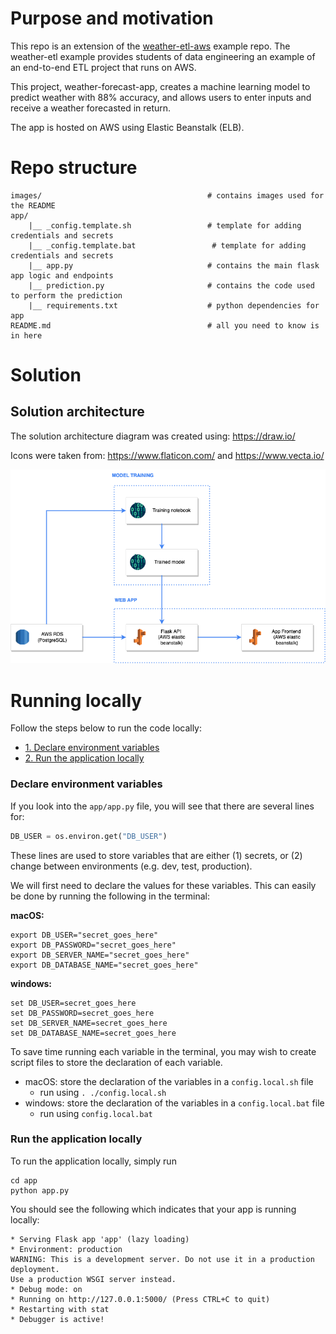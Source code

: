 # Purpose and motivation

This repo is an extension of the [weather-etl-aws](https://github.com/jonathanneo/weather-etl-aws) example repo. The weather-etl example provides students of data engineering an example of an end-to-end ETL project that runs on AWS. 

This project, weather-forecast-app, creates a machine learning model to predict weather with 88% accuracy, and allows users to enter inputs and receive a weather forecasted in return. 

The app is hosted on AWS using Elastic Beanstalk (ELB). 

# Repo structure 
```
images/                                     # contains images used for the README
app/    
    |__ _config.template.sh                 # template for adding credentials and secrets 
    |__ _config.template.bat                 # template for adding credentials and secrets 
    |__ app.py                              # contains the main flask app logic and endpoints 
    |__ prediction.py                       # contains the code used to perform the prediction
    |__ requirements.txt                    # python dependencies for app  
README.md                                   # all you need to know is in here 
```

# Solution 

## Solution architecture 

The solution architecture diagram was created using: https://draw.io/ 

Icons were taken from: https://www.flaticon.com/ and https://www.vecta.io/ 


![solution_architecture.drawio.png](images/solution_architecture.drawio.png)

# Running locally 

Follow the steps below to run the code locally: 

- [1. Declare environment variables](#declare-environment-variables)
- [2. Run the application locally ](#run-the-application-locally)


### Declare environment variables 

If you look into the `app/app.py` file, you will see that there are several lines for: 

```python 
DB_USER = os.environ.get("DB_USER")
```

These lines are used to store variables that are either (1) secrets, or (2) change between environments (e.g. dev, test, production). 

We will first need to declare the values for these variables. This can easily be done by running the following in the terminal: 

<b>macOS:</b> 
```
export DB_USER="secret_goes_here"
export DB_PASSWORD="secret_goes_here"
export DB_SERVER_NAME="secret_goes_here"
export DB_DATABASE_NAME="secret_goes_here"
```

<b>windows:</b> 

```
set DB_USER=secret_goes_here
set DB_PASSWORD=secret_goes_here
set DB_SERVER_NAME=secret_goes_here
set DB_DATABASE_NAME=secret_goes_here
```

To save time running each variable in the terminal, you may wish to create script files to store the declaration of each variable. 

- macOS: store the declaration of the variables in a `config.local.sh` file 
    - run using `. ./config.local.sh` 
- windows: store the declaration of the variables in a `config.local.bat` file 
    - run using `config.local.bat` 

### Run the application locally 

To run the application locally, simply run 

```
cd app
python app.py
```

You should see the following which indicates that your app is running locally: 
```
* Serving Flask app 'app' (lazy loading)
* Environment: production
WARNING: This is a development server. Do not use it in a production deployment.
Use a production WSGI server instead.
* Debug mode: on
* Running on http://127.0.0.1:5000/ (Press CTRL+C to quit)
* Restarting with stat
* Debugger is active!
```

